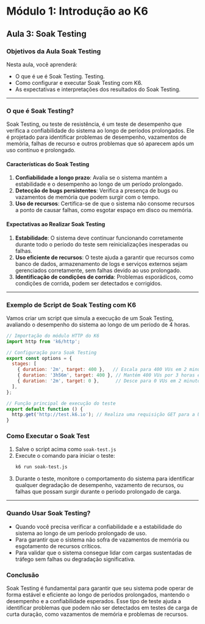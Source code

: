 # Módulo 1: Introdução ao K6 
## Aula 3: Soak Testing

### Objetivos da Aula Soak Testing
Nesta aula, você aprenderá:
- O que é ue é Soak Testing. Testing.
- Como configurar e executar Soak Testing com K6.
- As expectativas e interpretações dos resultados do Soak Testing.

---
### O que é Soak Testing?
Soak Testing, ou teste de resistência, é um teste de desempenho que verifica a confiabilidade do sistema ao longo de períodos prolongados. Ele é projetado para identificar problemas de desempenho, vazamentos de memória, falhas de recurso e outros problemas que só aparecem após um uso contínuo e prolongado.


#### Características do Soak Testing
1. **Confiabilidade a longo prazo**: Avalia se o sistema mantém a estabilidade e o desempenho ao longo de um período prolongado.
2. **Detecção de bugs persistentes**: Verifica a presença de bugs ou vazamentos de memória que podem surgir com o tempo.
3. **Uso de recursos**: Certifica-se de que o sistema não consome recursos a ponto de causar falhas, como esgotar espaço em disco ou memória.

#### Expectativas ao Realizar Soak Testing
1. **Estabilidade**: O sistema deve continuar funcionando corretamente durante todo o período do teste sem reinicializações inesperadas ou falhas.
2. **Uso eficiente de recursos**: O teste ajuda a garantir que recursos como banco de dados, armazenamento de logs e serviços externos sejam gerenciados corretamente, sem falhas devido ao uso prolongado.
3. **Identificação de condições de corrida**: Problemas esporádicos, como condições de corrida, podem ser detectados e corrigidos.

---
### Exemplo de Script de Soak Testing com K6
Vamos criar um script que simula a execução de um Soak Testing, avaliando o desempenho do sistema ao longo de um período de 4 horas.
```javascript
// Importação do módulo HTTP do K6
import http from 'k6/http';

// Configuração para Soak Testing
export const options = {
  stages: [
    { duration: '2m', target: 400 },   // Escala para 400 VUs em 2 minutos
    { duration: '3h56m', target: 400 }, // Mantém 400 VUs por 3 horas e 56 minutos
    { duration: '2m', target: 0 },      // Desce para 0 VUs em 2 minutos
  ],
};

// Função principal de execução do teste
export default function () {
  http.get('http://test.k6.io'); // Realiza uma requisição GET para a URL de teste
}
```

### Como Executar o Soak Test
1. Salve o script acima como `soak-test.js`
2. Execute o comando para iniciar o teste:
    ```bash
    k6 run soak-test.js
    ```
3. Durante o teste, monitore o comportamento do sistema para identificar qualquer degradação de desempenho, vazamento de recursos, ou falhas que possam surgir durante o período prolongado de carga.

---
### Quando Usar Soak Testing?
- Quando você precisa verificar a confiabilidade e a estabilidade do sistema ao longo de um período prolongado de uso.
- Para garantir que o sistema não sofra de vazamentos de memória ou esgotamento de recursos críticos.
- Para validar que o sistema consegue lidar com cargas sustentadas de tráfego sem falhas ou degradação significativa.

### Conclusão
Soak Testing é fundamental para garantir que seu sistema pode operar de forma estável e eficiente ao longo de períodos prolongados, mantendo o desempenho e a confiabilidade esperados. Esse tipo de teste ajuda a identificar problemas que podem não ser detectados em testes de carga de curta duração, como vazamentos de memória e problemas de recursos.
